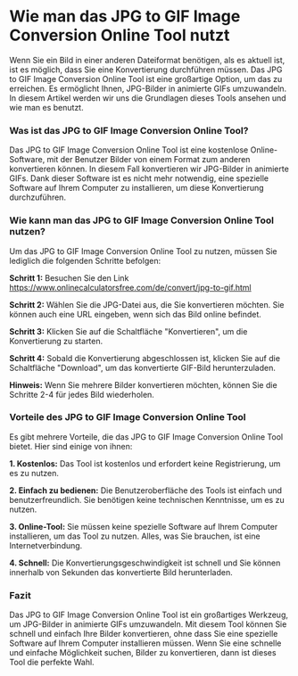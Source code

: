 Wie man das JPG to GIF Image Conversion Online Tool nutzt
=========================================================

Wenn Sie ein Bild in einer anderen Dateiformat benötigen, als es aktuell ist, ist es möglich, dass Sie eine Konvertierung durchführen müssen. Das JPG to GIF Image Conversion Online Tool ist eine großartige Option, um das zu erreichen. Es ermöglicht Ihnen, JPG-Bilder in animierte GIFs umzuwandeln. In diesem Artikel werden wir uns die Grundlagen dieses Tools ansehen und wie man es benutzt.

### Was ist das JPG to GIF Image Conversion Online Tool?

Das JPG to GIF Image Conversion Online Tool ist eine kostenlose Online-Software, mit der Benutzer Bilder von einem Format zum anderen konvertieren können. In diesem Fall konvertieren wir JPG-Bilder in animierte GIFs. Dank dieser Software ist es nicht mehr notwendig, eine spezielle Software auf Ihrem Computer zu installieren, um diese Konvertierung durchzuführen.

### Wie kann man das JPG to GIF Image Conversion Online Tool nutzen?

Um das JPG to GIF Image Conversion Online Tool zu nutzen, müssen Sie lediglich die folgenden Schritte befolgen:

**Schritt 1:** Besuchen Sie den Link <https://www.onlinecalculatorsfree.com/de/convert/jpg-to-gif.html>

**Schritt 2:** Wählen Sie die JPG-Datei aus, die Sie konvertieren möchten. Sie können auch eine URL eingeben, wenn sich das Bild online befindet.

**Schritt 3:** Klicken Sie auf die Schaltfläche "Konvertieren", um die Konvertierung zu starten.

**Schritt 4:** Sobald die Konvertierung abgeschlossen ist, klicken Sie auf die Schaltfläche "Download", um das konvertierte GIF-Bild herunterzuladen.

**Hinweis:** Wenn Sie mehrere Bilder konvertieren möchten, können Sie die Schritte 2-4 für jedes Bild wiederholen.

### Vorteile des JPG to GIF Image Conversion Online Tool

Es gibt mehrere Vorteile, die das JPG to GIF Image Conversion Online Tool bietet. Hier sind einige von ihnen:

**1. Kostenlos:** Das Tool ist kostenlos und erfordert keine Registrierung, um es zu nutzen.

**2. Einfach zu bedienen:** Die Benutzeroberfläche des Tools ist einfach und benutzerfreundlich. Sie benötigen keine technischen Kenntnisse, um es zu nutzen.

**3. Online-Tool:** Sie müssen keine spezielle Software auf Ihrem Computer installieren, um das Tool zu nutzen. Alles, was Sie brauchen, ist eine Internetverbindung.

**4. Schnell:** Die Konvertierungsgeschwindigkeit ist schnell und Sie können innerhalb von Sekunden das konvertierte Bild herunterladen.

### Fazit

Das JPG to GIF Image Conversion Online Tool ist ein großartiges Werkzeug, um JPG-Bilder in animierte GIFs umzuwandeln. Mit diesem Tool können Sie schnell und einfach Ihre Bilder konvertieren, ohne dass Sie eine spezielle Software auf Ihrem Computer installieren müssen. Wenn Sie eine schnelle und einfache Möglichkeit suchen, Bilder zu konvertieren, dann ist dieses Tool die perfekte Wahl.